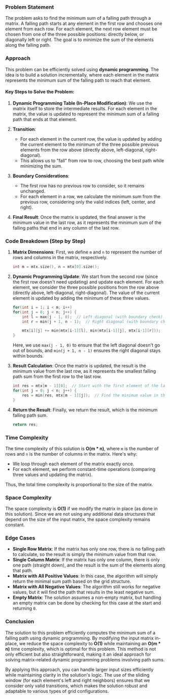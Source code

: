 ### Problem Statement

The problem asks to find the minimum sum of a falling path through a matrix. A falling path starts at any element in the first row and chooses one element from each row. For each element, the next row element must be chosen from one of the three possible positions: directly below, or diagonally left or right. The goal is to minimize the sum of the elements along the falling path.

### Approach

This problem can be efficiently solved using **dynamic programming**. The idea is to build a solution incrementally, where each element in the matrix represents the minimum sum of the falling path to reach that element.

#### Key Steps to Solve the Problem:

1. **Dynamic Programming Table (In-Place Modification)**:
   We use the matrix itself to store the intermediate results. For each element in the matrix, the value is updated to represent the minimum sum of a falling path that ends at that element.

2. **Transition**:
   - For each element in the current row, the value is updated by adding the current element to the minimum of the three possible previous elements from the row above (directly above, left-diagonal, right-diagonal).
   - This allows us to "fall" from row to row, choosing the best path while minimizing the sum.

3. **Boundary Considerations**:
   - The first row has no previous row to consider, so it remains unchanged.
   - For each element in a row, we calculate the minimum sum from the previous row, considering only the valid indices (left, center, and right).

4. **Final Result**:
   Once the matrix is updated, the final answer is the minimum value in the last row, as it represents the minimum sum of the falling paths that end in any column of the last row.

### Code Breakdown (Step by Step)

1. **Matrix Dimensions**:
   First, we define `m` and `n` to represent the number of rows and columns in the matrix, respectively.

   ```cpp
   int m = mtx.size(), n = mtx[0].size();
   ```

2. **Dynamic Programming Update**:
   We start from the second row (since the first row doesn't need updating) and update each element. For each element, we consider the three possible positions from the row above (directly above, left-diagonal, right-diagonal). The value of the current element is updated by adding the minimum of these three values.

   ```cpp
   for(int i = 1; i < m; i++)
   for(int j = 0; j < n; j++) {
       int l = max(j - 1, 0);  // Left diagonal (with boundary check)
       int r = min(j + 1, n - 1);  // Right diagonal (with boundary check)

       mtx[i][j] += min(mtx[i-1][l], min(mtx[i-1][j], mtx[i-1][r]));
   }
   ```

   Here, we use `max(j - 1, 0)` to ensure that the left diagonal doesn't go out of bounds, and `min(j + 1, n - 1)` ensures the right diagonal stays within bounds.

3. **Result Calculation**:
   Once the matrix is updated, the result is the minimum value from the last row, as it represents the smallest falling path sum from the first row to the last row.

   ```cpp
   int res = mtx[m - 1][0];  // Start with the first element of the last row
   for(int j = 0; j < n; j++) {
       res = min(res, mtx[m - 1][j]);  // Find the minimum value in the last row
   }
   ```

4. **Return the Result**:
   Finally, we return the result, which is the minimum falling path sum.

   ```cpp
   return res;
   ```

### Time Complexity

The time complexity of this solution is **O(m * n)**, where `m` is the number of rows and `n` is the number of columns in the matrix. Here's why:
- We loop through each element of the matrix exactly once.
- For each element, we perform constant-time operations (comparing three values and updating the matrix).
  
Thus, the total time complexity is proportional to the size of the matrix.

### Space Complexity

The space complexity is **O(1)** if we modify the matrix in place (as done in this solution). Since we are not using any additional data structures that depend on the size of the input matrix, the space complexity remains constant.

### Edge Cases

- **Single Row Matrix**: If the matrix has only one row, there is no falling path to calculate, so the result is simply the minimum value from that row.
- **Single Column Matrix**: If the matrix has only one column, there is only one path (straight down), and the result is the sum of the elements along that path.
- **Matrix with All Positive Values**: In this case, the algorithm will simply return the minimal sum path based on the grid structure.
- **Matrix with All Negative Values**: The algorithm still works for negative values, but it will find the path that results in the least negative sum.
- **Empty Matrix**: The solution assumes a non-empty matrix, but handling an empty matrix can be done by checking for this case at the start and returning `0`.

### Conclusion

The solution to this problem efficiently computes the minimum sum of a falling path using dynamic programming. By modifying the input matrix in-place, we reduce the space complexity to **O(1)** while maintaining an **O(m * n)** time complexity, which is optimal for this problem. This method is not only efficient but also straightforward, making it an ideal approach for solving matrix-related dynamic programming problems involving path sums.

By applying this approach, you can handle larger input sizes efficiently while maintaining clarity in the solution's logic. The use of the sliding window (for each element's left and right neighbors) ensures that we consider only valid transitions, which makes the solution robust and adaptable to various types of grid configurations.